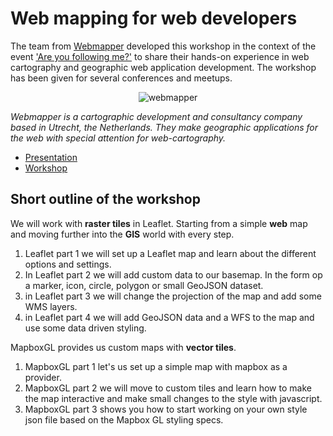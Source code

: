 # Web mapping for web developers


The team from [Webmapper](http://www.webmapper.nl "What the map can be") developed this workshop in the context of the event ['Are you following me?'](https://waag.org/nl/event/are-you-following-me) to share their hands-on experience in web cartography and geographic web application development. The workshop has been given for several conferences and meetups. 

<p align="center"> <img align="center" src="https://raw.githubusercontent.com/wiki/NieneB/Webmapping_for_beginners/img/webmapper_logo_tekst.png" alt="webmapper"> </p>

*Webmapper is a cartographic development and consultancy company based in Utrecht, the Netherlands. They make geographic applications for the web with special attention for web-cartography.* 



* [Presentation](https://nieneb.github.io/webmapping_for_developers/index.html#/)
* [Workshop](https://github.com/NieneB/webmapping_for_developers/wiki)



## Short outline of the workshop

We will work with **raster tiles** in Leaflet. Starting from a simple **web** map and moving further into the **GIS** world with every step. 

1. Leaflet part 1 we will set up a Leaflet map and learn about the different options and settings.
2. In Leaflet part 2 we will add custom data to our basemap. In the form op a marker, icon, circle, polygon or small GeoJSON dataset. 
3. in Leaflet part 3 we will change the projection of the map and add some WMS layers.
3. in Leaflet part 4 we will add GeoJSON data and a WFS to the map and use some data driven styling. 

MapboxGL provides us custom maps with **vector tiles**.

1. MapboxGL part 1 let's us set up a simple map with mapbox as a provider. 
2. MapboxGL part 2 we will move to custom tiles and learn how to make the map interactive and make small changes to the style with javascript.
3. MapboxGL part 3 shows you how to start working on your own style json file based on the Mapbox GL styling specs. 
